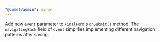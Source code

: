 ```yaml
---
"@comet/admin": minor
---
```


Add new `event` parameter to `FinalForm`'s `onSubmit()` method. The `navigatingBack` field of `event` simplifies implementing different navigation patterns after saving.